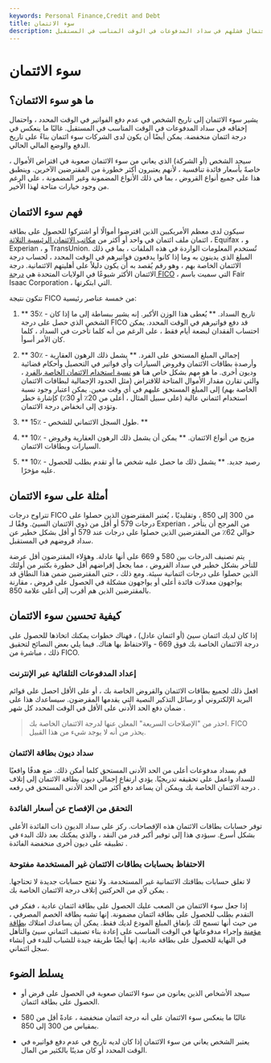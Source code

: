 ```yaml
---
keywords: Personal Finance,Credit and Debt
title: سوء الائتمان
description: يشير سوء الائتمان إلى تاريخ الشخص في عدم دفع الفواتير في الوقت المحدد ، واحتمال فشلهم في سداد المدفوعات في الوقت المناسب في المستقبل.
---
```


# سوء الائتمان
## ما هو سوء الائتمان؟

يشير سوء الائتمان إلى تاريخ الشخص في عدم دفع الفواتير في الوقت المحدد ، واحتمال إخفاقه في سداد المدفوعات في الوقت المناسب في المستقبل. غالبًا ما ينعكس في درجة ائتمان منخفضة. يمكن أيضًا أن يكون لدى الشركات سوء ائتمان بناءً على تاريخ الدفع والوضع المالي الحالي.

سيجد الشخص (أو الشركة) الذي يعاني من سوء الائتمان صعوبة في اقتراض الأموال ، خاصةً بأسعار فائدة تنافسية ، لأنهم يعتبرون أكثر خطورة من المقترضين الآخرين. وينطبق هذا على جميع أنواع القروض ، بما في ذلك الأنواع المضمونة وغير المضمونة ، على الرغم من وجود خيارات متاحة لهذا الأخير.

## فهم سوء الائتمان

سيكون لدى معظم الأمريكيين الذين اقترضوا أموالًا أو اشتركوا للحصول على بطاقة ائتمان ملف ائتمان في واحد أو أكثر من [مكاتب الائتمان الرئيسية الثلاثة](/creditbureau) ، Equifax ، و Experian ، و TransUnion. تُستخدم المعلومات الواردة في هذه الملفات ، بما في ذلك المبلغ الذي يدينون به وما إذا كانوا يدفعون فواتيرهم في الوقت المحدد ، لحساب درجة الائتمان الخاصة بهم ، وهو رقم يُقصد به أن يكون دليلاً على أهليتهم الائتمانية. درجة الائتمان الأكثر شيوعًا في الولايات المتحدة هي [درجة FICO](/ficoscore) ، التي سميت باسم Fair Isaac Corporation ، التي ابتكرتها.

تتكون نتيجة FICO من خمسة عناصر رئيسية:

1. ** 35٪ - تاريخ السداد. ** يُعطى هذا الوزن الأكبر. إنه يشير ببساطة إلى ما إذا كان الشخص الذي حصل على درجة FICO قد دفع فواتيرهم في الوقت المحدد. يمكن احتساب الفقدان لبضعة أيام فقط ، على الرغم من أنه كلما تأخرت في السداد ، كلما كان الأمر أسوأ.

1. ** 30٪ - إجمالي المبلغ المستحق على الفرد. ** يشمل ذلك الرهون العقارية وأرصدة بطاقات الائتمان وقروض السيارات وأي فواتير في التحصيل وأحكام قضائية وديون أخرى. ما هو مهم بشكل خاص هنا هو [نسبة استخدام الائتمان الخاصة بالفرد](/credit-utilization-rate) ، والتي تقارن مقدار الأموال المتاحة للاقتراض (مثل الحدود الإجمالية لبطاقات الائتمان الخاصة بهم) إلى المبلغ المستحق عليهم في أي وقت معين. يمكن اعتبار وجود نسبة استخدام ائتماني عالية (على سبيل المثال ، أعلى من 20٪ أو 30٪) كإشارة خطر وتؤدي إلى انخفاض درجة الائتمان.

1. ** 15٪ - طول السجل الائتماني للشخص. **

1. ** 10٪ - مزيج من أنواع الائتمان. ** يمكن أن يشمل ذلك الرهون العقارية وقروض السيارات وبطاقات الائتمان.

1. ** 10٪ - رصيد جديد. ** يشمل ذلك ما حصل عليه شخص ما أو تقدم بطلب للحصول عليه مؤخرًا.

## أمثلة على سوء الائتمان

تتراوح درجات FICO من 300 إلى 850 ، وتقليديًا ، يُعتبر المقترضون الذين حصلوا على درجات 579 أو أقل من ذوي الائتمان السيئ. وفقًا لـ Experian ، من المرجح أن يتأخر حوالي 62٪ من المقترضين الذين حصلوا على درجات عند 579 أو أقل بشكل خطير عن سداد قروضهم في المستقبل.

يتم تصنيف الدرجات بين 580 و 669 على أنها عادلة. وهؤلاء المقترضون أقل عرضة للتأخر بشكل خطير في سداد القروض ، مما يجعل إقراضهم أقل خطورة بكثير من أولئك الذين حصلوا على درجات ائتمانية سيئة. ومع ذلك ، حتى المقترضين ضمن هذا النطاق قد يواجهون معدلات فائدة أعلى أو يواجهون مشكلة في الحصول على قروض ، مقارنة بالمقترضين الذين هم أقرب إلى أعلى علامة 850.

## كيفية تحسين سوء الائتمان

إذا كان لديك ائتمان سيئ (أو ائتمان عادل) ، فهناك خطوات يمكنك اتخاذها للحصول على درجة الائتمان الخاصة بك فوق 669 - والاحتفاظ بها هناك. فيما يلي بعض النصائح لتحقيق ذلك ، مباشرة من FICO.

### إعداد المدفوعات التلقائية عبر الإنترنت

افعل ذلك لجميع بطاقات الائتمان والقروض الخاصة بك ، أو على الأقل احصل على قوائم البريد الإلكتروني أو رسائل التذكير النصية التي يقدمها المقرضون. سيساعدك هذا على ضمان دفع الحد الأدنى على الأقل في الوقت المحدد كل شهر .

> احذر من "الإصلاحات السريعة" المعلن عنها لدرجة الائتمان الخاصة بك. FICO يحذر من أنه لا يوجد شيء من هذا القبيل.

>

### سداد ديون بطاقة الائتمان

قم بسداد مدفوعات أعلى من الحد الأدنى المستحق كلما أمكن ذلك. ضع هدفًا واقعيًا للسداد واعمل على تحقيقه تدريجيًا. يؤدي ارتفاع إجمالي ديون بطاقة الائتمان إلى إتلاف درجة الائتمان الخاصة بك ويمكن أن يساعد دفع أكثر من الحد الأدنى المستحق في رفعه .

### التحقق من الإفصاح عن أسعار الفائدة

توفر حسابات بطاقات الائتمان هذه الإفصاحات. ركز على سداد الديون ذات الفائدة الأعلى بشكل أسرع. سيؤدي هذا إلى توفير أكبر قدر من النقد ، والذي يمكنك بعد ذلك البدء في تطبيقه على ديون أخرى منخفضة الفائدة .

### الاحتفاظ بحسابات بطاقات الائتمان غير المستخدمة مفتوحة

لا تغلق حسابات بطاقتك الائتمانية غير المستخدمة. ولا تفتح حسابات جديدة لا تحتاجها. يمكن لأي من الحركتين إتلاف درجة الائتمان الخاصة بك .

إذا جعل سوء الائتمان من الصعب عليك الحصول على بطاقة ائتمان عادية ، ففكر في التقدم بطلب للحصول على بطاقة ائتمان مضمونة. إنها تشبه بطاقة الخصم المصرفي ، من حيث أنها تسمح لك بإنفاق المبلغ المودع لديك فقط. يمكن أن يساعدك امتلاك [بطاقة مؤمنة](/securedcard) وإجراء مدفوعاتها في الوقت المناسب على إعادة بناء تصنيف ائتماني سيئ والتأهل في النهاية للحصول على بطاقة عادية. إنها أيضًا طريقة جيدة للشباب للبدء في إنشاء سجل ائتماني.

## يسلط الضوء

- سيجد الأشخاص الذين يعانون من سوء الائتمان صعوبة في الحصول على قرض أو الحصول على بطاقة ائتمان.

- غالبًا ما ينعكس سوء الائتمان على أنه درجة ائتمان منخفضة ، عادةً أقل من 580 بمقياس من 300 إلى 850.

- يعتبر الشخص يعاني من سوء الائتمان إذا كان لديه تاريخ في عدم دفع فواتيره في الوقت المحدد أو كان مدينًا بالكثير من المال.

